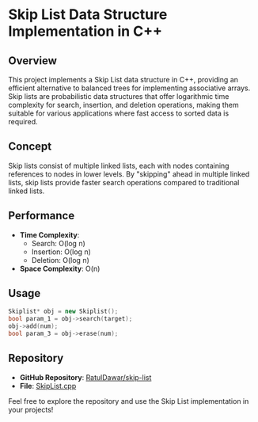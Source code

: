 # Skip List Data Structure Implementation in C++

## Overview
This project implements a Skip List data structure in C++, providing an efficient alternative to balanced trees for implementing associative arrays. Skip lists are probabilistic data structures that offer logarithmic time complexity for search, insertion, and deletion operations, making them suitable for various applications where fast access to sorted data is required.

## Concept
Skip lists consist of multiple linked lists, each with nodes containing references to nodes in lower levels. By "skipping" ahead in multiple linked lists, skip lists provide faster search operations compared to traditional linked lists.

## Performance
- **Time Complexity**:
  - Search: O(log n)
  - Insertion: O(log n)
  - Deletion: O(log n)
- **Space Complexity**: O(n)

## Usage
```cpp
Skiplist* obj = new Skiplist();
bool param_1 = obj->search(target);
obj->add(num);
bool param_3 = obj->erase(num);
```

## Repository
- **GitHub Repository**: [RatulDawar/skip-list](https://github.com/RatulDawar/skip-list)
- **File**: [SkipList.cpp](https://github.com/RatulDawar/skip-list/blob/main/SkipList.cpp)

Feel free to explore the repository and use the Skip List implementation in your projects!


